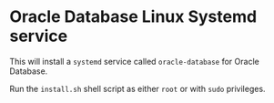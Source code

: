 # Oracle Database Linux Systemd service

This will install a `systemd` service called `oracle-database` for Oracle Database.

Run the `install.sh` shell script as either `root` or with `sudo` privileges.
